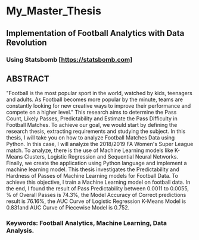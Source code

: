 # My_Master_Thesis
## Implementation of Football Analytics with Data Revolution
### Using **Statsbomb** [https://statsbomb.com]

## ABSTRACT
"Football is the most popular sport in the world, watched by kids, teenagers and
adults. As Football becomes more popular by the minute, teams are constantly
looking for new creative ways to improve their performance and compete on a
higher level."
This research aims to determine the Pass Count, Likely Passes, Predictability and
Estimate the Pass Difficulty in Football Matches. To achieve our goal, we would
start by defining the research thesis, extracting requirements and studying the
subject.
In this thesis, I will take you on how to analyze Football Matches Data using
Python. In this case, I will analyze the 2018/2019 FA Women's Super League
match.
To analyze, there is the use of Machine Learning models like K-Means Clusters,
Logistic Regression and Sequential Neural Networks. Finally, we create the
application using Python language and implement a machine learning model.
This thesis investigates the Predictability and Hardness of Passes of Machine
Learning models for Football Data. To achieve this objective, I train a Machine
Learning model on football data. In the end, I found the result of Pass
Predictability between 0.0011 to 0.0055, % of Overall Passes is 74.3%, the Model
Accuracy of Correct predictions result is 76.16%, the AUC Curve of Logistic
Regression K-Means Model is 0.831and AUC Curve of Piecewise Model is
0.752.
### Keywords: Football Analytics, Machine Learning, Data Analysis.
